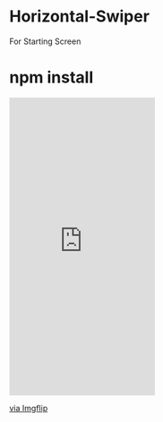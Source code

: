 # Horizontal-Swiper
For Starting Screen

# npm install

<div style="width:260px;max-width:100%;"><div style="height:0;padding-bottom:204.62%;position:relative;"><iframe width="260" height="532" style="position:absolute;top:0;left:0;width:100%;height:100%;" frameBorder="0" src="https://imgflip.com/embed/4p9p6j"></iframe></div><p><a href="https://imgflip.com/gif/4p9p6j">via Imgflip</a></p></div>
